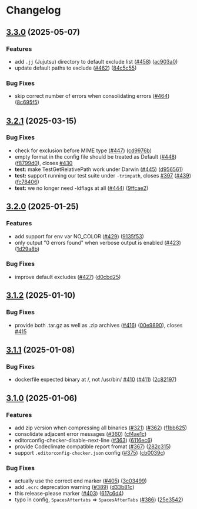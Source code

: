 # Changelog

## [3.3.0](https://github.com/editorconfig-checker/editorconfig-checker/compare/v3.2.1...v3.3.0) (2025-05-07)


### Features

* add `.jj` (Jujutsu) directory to default exclude list ([#458](https://github.com/editorconfig-checker/editorconfig-checker/issues/458)) ([ac903a0](https://github.com/editorconfig-checker/editorconfig-checker/commit/ac903a0a7f5506a80b3c5d2e76584b5e277b896a))
* update default paths to exclude ([#462](https://github.com/editorconfig-checker/editorconfig-checker/issues/462)) ([84c5c55](https://github.com/editorconfig-checker/editorconfig-checker/commit/84c5c5579e96a9601f1b0ce51fec66257ceb0b24))


### Bug Fixes

* skip correct number of errors when consolidating errors ([#464](https://github.com/editorconfig-checker/editorconfig-checker/issues/464)) ([8c695f5](https://github.com/editorconfig-checker/editorconfig-checker/commit/8c695f5ef82063d657796dfc0b58e35b022d4b93))

## [3.2.1](https://github.com/editorconfig-checker/editorconfig-checker/compare/v3.2.0...v3.2.1) (2025-03-15)


### Bug Fixes

* check for exclusion before MIME type ([#447](https://github.com/editorconfig-checker/editorconfig-checker/issues/447)) ([cd9976b](https://github.com/editorconfig-checker/editorconfig-checker/commit/cd9976ba25738a02a2130a7fc5e729ed9d6b7251))
* empty format in the config file should be treated as Default ([#448](https://github.com/editorconfig-checker/editorconfig-checker/issues/448)) ([f8799d0](https://github.com/editorconfig-checker/editorconfig-checker/commit/f8799d0915e6c7a3c82941c14b5bafcf472283cf)), closes [#430](https://github.com/editorconfig-checker/editorconfig-checker/issues/430)
* **test:** make TestGetRelativePath work under Darwin ([#445](https://github.com/editorconfig-checker/editorconfig-checker/issues/445)) ([d956561](https://github.com/editorconfig-checker/editorconfig-checker/commit/d95656138c991c47847015902c75f46aeccb8d06))
* **test:** support running our test suite under `-trimpath`, closes [#397](https://github.com/editorconfig-checker/editorconfig-checker/issues/397) ([#439](https://github.com/editorconfig-checker/editorconfig-checker/issues/439)) ([fc78406](https://github.com/editorconfig-checker/editorconfig-checker/commit/fc78406ae4d64dc63256c5b37db61b770bf5e436))
* **test:** we no longer need -ldflags at all ([#444](https://github.com/editorconfig-checker/editorconfig-checker/issues/444)) ([9ffcae2](https://github.com/editorconfig-checker/editorconfig-checker/commit/9ffcae2b7d984c6bf48fde83aaf55ab8962a927a))

## [3.2.0](https://github.com/editorconfig-checker/editorconfig-checker/compare/v3.1.2...v3.2.0) (2025-01-25)


### Features

* add support for env var NO_COLOR ([#429](https://github.com/editorconfig-checker/editorconfig-checker/issues/429)) ([9135f53](https://github.com/editorconfig-checker/editorconfig-checker/commit/9135f531e762ad4c02f4bf45f03888771773da56))
* only output "0 errors found" when verbose output is enabled ([#423](https://github.com/editorconfig-checker/editorconfig-checker/issues/423)) ([1d29a8b](https://github.com/editorconfig-checker/editorconfig-checker/commit/1d29a8b16b4cde8d46f80db29e60330c5bd16095))


### Bug Fixes

* improve default excludes ([#427](https://github.com/editorconfig-checker/editorconfig-checker/issues/427)) ([d0cbd25](https://github.com/editorconfig-checker/editorconfig-checker/commit/d0cbd250caa46a07994b6161ccf2bb4910571a23))

## [3.1.2](https://github.com/editorconfig-checker/editorconfig-checker/compare/v3.1.1...v3.1.2) (2025-01-10)


### Bug Fixes

* provide both .tar.gz as well as .zip archives ([#416](https://github.com/editorconfig-checker/editorconfig-checker/issues/416)) ([00e9890](https://github.com/editorconfig-checker/editorconfig-checker/commit/00e9890847982b2503ec3a11ff539bf2ac4c34c6)), closes [#415](https://github.com/editorconfig-checker/editorconfig-checker/issues/415)

## [3.1.1](https://github.com/editorconfig-checker/editorconfig-checker/compare/v3.1.0...v3.1.1) (2025-01-08)


### Bug Fixes

* dockerfile expected binary at /, not /usr/bin/ [#410](https://github.com/editorconfig-checker/editorconfig-checker/issues/410) ([#411](https://github.com/editorconfig-checker/editorconfig-checker/issues/411)) ([2c82197](https://github.com/editorconfig-checker/editorconfig-checker/commit/2c821979c0b3ea291f65ec813cae3fa265603528))

## [3.1.0](https://github.com/editorconfig-checker/editorconfig-checker/compare/v3.0.3...v3.1.0) (2025-01-06)


### Features

* add zip version when compressing all binaries ([#321](https://github.com/editorconfig-checker/editorconfig-checker/issues/321)) ([#362](https://github.com/editorconfig-checker/editorconfig-checker/issues/362)) ([f1bb625](https://github.com/editorconfig-checker/editorconfig-checker/commit/f1bb625f2553952d4d8c72e3f97d17417f0c1ef7))
* consolidate adjacent error messages ([#360](https://github.com/editorconfig-checker/editorconfig-checker/issues/360)) ([cf4ae1c](https://github.com/editorconfig-checker/editorconfig-checker/commit/cf4ae1ccede331b2aa1b115f1de5257737de7eef))
* editorconfig-checker-disable-next-line ([#363](https://github.com/editorconfig-checker/editorconfig-checker/issues/363)) ([6116ec6](https://github.com/editorconfig-checker/editorconfig-checker/commit/6116ec6685b33652e9e25def9b8897ed4b015c7d))
* provide Codeclimate compatible report fromat ([#367](https://github.com/editorconfig-checker/editorconfig-checker/issues/367)) ([282c315](https://github.com/editorconfig-checker/editorconfig-checker/commit/282c315bd1c48f49cc1328de36e2ba4433c50249))
* support `.editorconfig-checker.json` config ([#375](https://github.com/editorconfig-checker/editorconfig-checker/issues/375)) ([cb0039c](https://github.com/editorconfig-checker/editorconfig-checker/commit/cb0039cfe68a11139011bcffe84b8ff62b3209bb))


### Bug Fixes

* actually use the correct end marker ([#405](https://github.com/editorconfig-checker/editorconfig-checker/issues/405)) ([3c03499](https://github.com/editorconfig-checker/editorconfig-checker/commit/3c034994cba21db7babd33672a0d26184ff88255))
* add `.ecrc` deprecation warning ([#389](https://github.com/editorconfig-checker/editorconfig-checker/issues/389)) ([d33b81c](https://github.com/editorconfig-checker/editorconfig-checker/commit/d33b81cc71c2eb740dd3e1c00f07dbc430b89087))
* this release-please marker ([#403](https://github.com/editorconfig-checker/editorconfig-checker/issues/403)) ([617c6d4](https://github.com/editorconfig-checker/editorconfig-checker/commit/617c6d44b5a8668de16bf67038dd5930e01c074e))
* typo in config, `SpacesAftertabs` =&gt; `SpacesAfterTabs` ([#386](https://github.com/editorconfig-checker/editorconfig-checker/issues/386)) ([25e3542](https://github.com/editorconfig-checker/editorconfig-checker/commit/25e3542ee45b0bd5cbdd450ba8eebee6ad3bba43))
